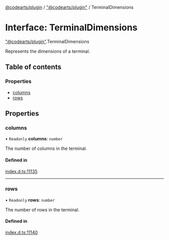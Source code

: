 [@codearts/plugin](../README.md) / ["@codearts/plugin"](../modules/_codearts_plugin_.md) / TerminalDimensions

# Interface: TerminalDimensions

["@codearts/plugin"](../modules/_codearts_plugin_.md).TerminalDimensions

Represents the dimensions of a terminal.

## Table of contents

### Properties

- [columns](codearts_plugin_.TerminalDimensions.md#columns)
- [rows](codearts_plugin_.TerminalDimensions.md#rows)

## Properties

### columns

• `Readonly` **columns**: `number`

The number of columns in the terminal.

#### Defined in

[index.d.ts:11135](https://github.com/huaweicloud/cloudide-plugin-api/blob/4d28848/index.d.ts#L11135)

___

### rows

• `Readonly` **rows**: `number`

The number of rows in the terminal.

#### Defined in

[index.d.ts:11140](https://github.com/huaweicloud/cloudide-plugin-api/blob/4d28848/index.d.ts#L11140)
